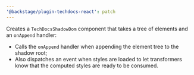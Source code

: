 ```yaml
---
'@backstage/plugin-techdocs-react': patch
---
```


Creates a `TechDocsShadowDom` component that takes a tree of elements and an `onAppend` handler:

- Calls the `onAppend` handler when appending the element tree to the shadow root;
- Also dispatches an event when styles are loaded to let transformers know that the computed styles are ready to be consumed.
